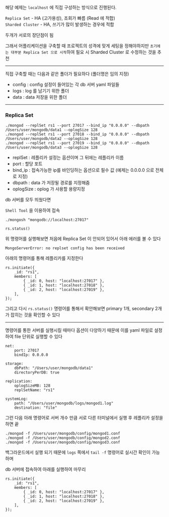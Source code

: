 해당 예제는 `localhost` 에 직접 구성하는 방식으로 진행된다.

`Replica Set` - HA (고가용성), 조회가 빠름 (Read 에 적합)  
`Sharded Cluster` - HA, 쓰기가 많이 발생하는 경우에 적합

두개가 서로의 장단점이 됨

그래서 어플리케이션을 구축할 때 프로젝트의 성격에 맞게 세팅을 정해야하지만 `초기에는 대부분 Replica Set 으로 시작`하여 필요 시 Sharded Cluster 로 수정하는 것을 추천

---

직접 구축할 때는 다음과 같은 폴더가 필요하다 (폴더명은 임의 지정)

-   config : config 설정이 들어있는 각 db 서버 yaml 파일들
-   logs : log 를 남기기 위한 폴더
-   data : data 저장을 위한 폴더

---

### Replica Set

```
./mongod --replSet rs1 --port 27017 --bind_ip "0.0.0.0" --dbpath /Users/user/mongodb/data1 --oplogSize 128
./mongod --replSet rs1 --port 27018 --bind_ip "0.0.0.0" --dbpath /Users/user/mongodb/data2 --oplogSize 128
./mongod --replSet rs1 --port 27019 --bind_ip "0.0.0.0" --dbpath /Users/user/mongodb/data3 --oplogSize 128
```

-   replSet : 레플리카 설정는 옵션이며 그 뒤에는 레플리카 이름
-   port : 할당 포트
-   bind_ip : 접속가능한 ip를 바인딩하는 옵션으로 필수 값 (예제는 0.0.0.0 으로 전체로 지정)
-   dbpath : data 가 저장될 경로를 지정해줌
-   oplogSize : oplog 가 사용할 용량지정

db 서버를 모두 띄웠다면

`Shell Tool` 을 이용하여 접속

```
./mongosh "mongodb://localhost:27017"
```

```
rs.status()
```

위 명령어를 실행해보면 처음에 Replica Set 이 안되어 있어서 아래 에러를 볼 수 있다

```
MongoServerError: no replset config has been received
```

아래의 명령어를 통해 레플리카를 지정한다

```
rs.initiate({
    _id: "rs1",
    members: [
        { _id: 0, host: "localhost:27017" },
        { _id: 1, host: "localhost:27018" },
        { _id: 2, host: "localhost:27019" },
    ],
});
```

그리고 다시 `rs.status()` 명령어를 통해서 확안해보면 primary 1개, secondary 2개가 잡히는 것을 확인할 수 있다

---

명령어를 통한 서버를 실행시킬 때마다 옵션이 다양하기 때문에 이를 yaml 파일로 설정하여 file 단위로 실행할 수 있다

```
net:
    port: 27017
    bindIp: 0.0.0.0

storage:
    dbPath: "/Users/user/mongodb/data1"
    directoryPerDB: true

replication:
    oplogSizeMB: 128
    replSetName: "rs1"

systemLog:
    path: "/Users/user/mongodb/logs/mongod1.log"
    destination: "file"
```

그런 다음 아래 명령어로 서버 개수 만큼 서로 다른 터미널에서 실행 후 레플리카 설정을 하면 끝

```
./mongod -f /Users/user/mongodb/config/mongod1.conf
./mongod -f /Users/user/mongodb/config/mongod2.conf
./mongod -f /Users/user/mongodb/config/mongod3.conf
```

백그라운드에서 실행 되기 때문에 `logs` 쪽에서 `tail -f` 명령어로 실시간 확인이 가능하며

db 서버에 접속하여 아래를 실행하여 마무리

```
rs.initiate({
    _id: "rs1",
    members: [
        { _id: 0, host: "localhost:27017" },
        { _id: 1, host: "localhost:27018" },
        { _id: 2, host: "localhost:27019" },
    ],
});
```
